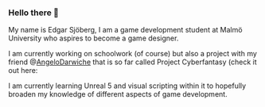 ### Hello there 👋

My name is Edgar Sjöberg, I am a game development student at Malmö University who aspires to become a game designer.

I am currently working on schoolwork (of course) but also a project with my friend @[AngeloDarwiche](https://github.com/AngeloDarwiche) that is so far called Project Cyberfantasy
(check it out here: 

I am currently learning Unreal 5 and visual scripting within it to hopefully broaden my knowledge of different aspects of game development.
<!--
**EdgarSjoberg/EdgarSjoberg** is a ✨ _special_ ✨ repository because its `README.md` (this file) appears on your GitHub profile.

Here are some ideas to get you started:

- 🔭 I’m currently working on ...
- 🌱 I’m currently learning ...
- 👯 I’m looking to collaborate on ...
- 🤔 I’m looking for help with ...
- 💬 Ask me about ...
- 📫 How to reach me: ...
- 😄 Pronouns: ...
- ⚡ Fun fact: ...
-->
